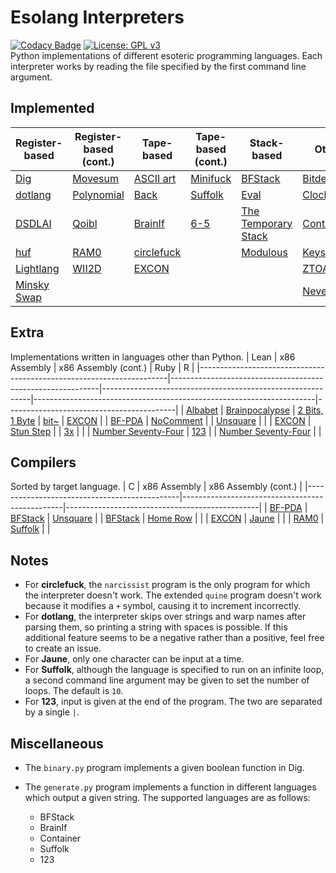 # Esolang Interpreters
[![Codacy Badge](https://app.codacy.com/project/badge/Grade/7b8ca283cc2e4a8a9e88f0c9eb29f2a3)](https://www.codacy.com/manual/bangyen99/esolangs?utm_source=github.com&amp;utm_medium=referral&amp;utm_content=bangyen/esolangs&amp;utm_campaign=Badge_Grade)
[![License: GPL v3](https://img.shields.io/badge/License-GPLv3-blue.svg)](https://www.gnu.org/licenses/gpl-3.0) \
Python implementations of different esoteric programming languages. Each interpreter works by reading the file specified by the first command line argument.

## Implemented
| Register-based                                       | Register-based (cont.)                               | Tape-based                                         | Tape-based (cont.)                             | Stack-based                                                          | Other                                            |
|------------------------------------------------------|------------------------------------------------------|----------------------------------------------------|------------------------------------------------|----------------------------------------------------------------------|--------------------------------------------------|
| [Dig](https://esolangs.org/wiki/Dig)                 | [Movesum](https://esolangs.org/wiki/Movesum)         | [ASCII art](https://esolangs.org/wiki/ASCII_art)   | [Minifuck](https://esolangs.org/wiki/Minifuck) | [BFStack](https://esolangs.org/wiki/BFStack)                         | [Bitdeque](https://esolangs.org/wiki/Bitdeque)   |
| [dotlang](https://esolangs.org/wiki/Dotlang)         | [Polynomial](https://esolangs.org/wiki/Polynomial)   | [Back](https://esolangs.org/wiki/Back)             | [Suffolk](https://esolangs.org/wiki/Suffolk)   | [Eval](https://esolangs.org/wiki/Eval)                               | [Clockwise](https://esolangs.org/wiki/Clockwise) |
| [DSDLAI](https://esolangs.org/wiki/DSDLAI)           | [Qoibl](https://esolangs.org/wiki/Qoibl)             | [BrainIf](https://esolangs.org/wiki/BrainIf)       | [6-5](https://esolangs.org/wiki/6-5)           | [The Temporary Stack](https://esolangs.org/wiki/The_Temporary_Stack) | [Container](https://esolangs.org/wiki/Container) |
| [huf](https://esolangs.org/wiki/Huf)                 | [RAM0](https://esolangs.org/wiki/RAM0)               | [circlefuck](https://esolangs.org/wiki/Circlefuck) |                                                | [Modulous](https://esolangs.org/wiki/Modulous)                       | [Keys](https://esolangs.org/wiki/Keys)           |
| [Lightlang](https://esolangs.org/wiki/Lightlang)     | [WII2D](https://esolangs.org/wiki/WII2D)             | [EXCON](https://esolangs.org/wiki/EXCON)           |                                                |                                                                      | [ZTOALC L](https://esolangs.org/wiki/ZTOALC_L)   |
| [Minsky Swap](https://esolangs.org/wiki/Minsky_Swap) |                                                      |                                                    |                                                |                                                                      | [Nevermind](https://esolangs.org/wiki/Nevermind) |

## Extra
Implementations written in languages other than Python.
| Lean                                                                 | x86 Assembly                                               | x86 Assembly (cont.)                                       | Ruby                                                                 | R                                        |
|----------------------------------------------------------------------|------------------------------------------------------------|------------------------------------------------------------|----------------------------------------------------------------------|------------------------------------------|
| [Albabet](https://esolangs.org/wiki/Albabet)                         | [Brainpocalypse](https://esolangs.org/wiki/Brainpocalypse) | [2 Bits, 1 Byte](https://esolangs.org/wiki/2_Bits,_1_Byte) | [bit~](https://esolangs.org/wiki/Bit~)                               | [EXCON](https://esolangs.org/wiki/EXCON) |
| [BF-PDA](https://esolangs.org/wiki/BF-PDA)                           | [NoComment](https://esolangs.org/wiki/NoComment)           |                                                            | [Unsquare](https://esolangs.org/wiki/Unsquare)                       |                                          |
| [EXCON](https://esolangs.org/wiki/EXCON)                             | [Stun Step](https://esolangs.org/wiki/Stun_Step)           |                                                            | [3x](https://esolangs.org/wiki/3x)                                   |                                          |
| [Number Seventy-Four](https://esolangs.org/wiki/Number_Seventy-Four) | [123](https://esolangs.org/wiki/123)                       |                                                            | [Number Seventy-Four](https://esolangs.org/wiki/Number_Seventy-Four) |                                          |

## Compilers
Sorted by target language.
| C                                            | x86 Assembly                                   | x86 Assembly (cont.)                           |
|----------------------------------------------|------------------------------------------------|------------------------------------------------|
| [BF-PDA](https://esolangs.org/wiki/BF-PDA)   | [BFStack](https://esolangs.org/wiki/BFStack)   | [Unsquare](https://esolangs.org/wiki/Unsquare) |
| [BFStack](https://esolangs.org/wiki/BFStack) | [Home Row](https://esolangs.org/wiki/Home_Row) |                                                |
| [EXCON](https://esolangs.org/wiki/EXCON)     | [Jaune](https://esolangs.org/wiki/Jaune)       |                                                |
| [RAM0](https://esolangs.org/wiki/RAM0)       | [Suffolk](https://esolangs.org/wiki/Suffolk)   |                                                |

## Notes
-   For **circlefuck**, the `narcissist` program is the only program for which the interpreter doesn't work. The extended `quine` program doesn't work because it modifies a `+` symbol, causing it to increment incorrectly.
-   For **dotlang**, the interpreter skips over strings and warp names after parsing them, so printing a string with spaces is possible. If this additional feature seems to be a negative rather than a positive, feel free to create an issue.
-   For **Jaune**, only one character can be input at a time.
-   For **Suffolk**, although the language is specified to run on an infinite loop, a second command line argument may be given to set the number of loops. The default is `10`.
-   For **123**, input is given at the end of the program. The two are separated by a single `|`.

## Miscellaneous
-   The `binary.py` program implements a given boolean function in Dig.

-   The `generate.py` program implements a function in different languages which output a given string. The supported languages are as follows:
    -   BFStack
    -   BrainIf
    -   Container
    -   Suffolk
    -   123
